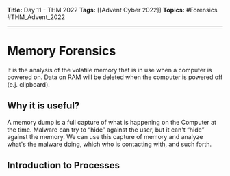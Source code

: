 **Title:** Day 11 - THM 2022
**Tags:** [[Advent Cyber 2022]]
**Topics:** #Forensics #THM_Advent_2022 

---
# Memory Forensics
It is the analysis of the volatile memory that is in use when a computer is powered on. Data on RAM will be deleted when the computer is powered off (e.j. clipboard).

## Why it is useful?
A memory dump is a full capture of what is happening on the Computer at the time. Malware can try to “hide” against the user, but it can't “hide” against the memory.
We can use this capture of memory and analyze what's the malware doing, which who is contacting with, and such forth.

## Introduction to Processes
